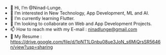 - 👋 Hi, I’m @Ninad-Lunge.
- 👀 I’m interested in New Technology, App Development, ML and AI.
- 🌱 I’m currently learning Flutter.
- 💞️ I’m looking to collaborate on Web and App Development Projects.
- 📫 How to reach me with my E-mail : ninadlunge@gmail.com
- 📑 My Resume : <a>https://drive.google.com/file/d/1pNT1LGnbu08ue3JoN_s6MiQrsSR5646n/view?usp=sharing<a>

<!---
Ninad-Lunge/Ninad-Lunge is a ✨ special ✨ repository because its `README.md` (this file) appears on your GitHub profile.
You can click the Preview link to take a look at your changes.
--->
